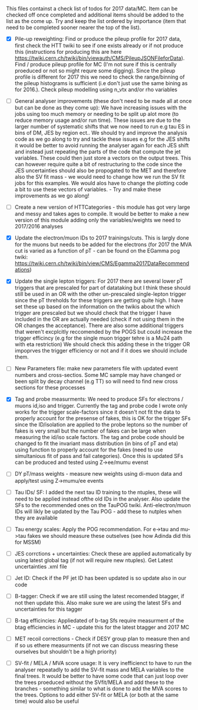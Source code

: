  This files containst a check list of todos for 2017 data/MC. Item can be checked off once completed and additional items should be added to the list as the come up. Try and keep the list ordered by importance (item that need to be completed sooner nearer the top of the list).

- [x] Pile-up reweighting: Find or produce the pileup profile for 2017 data, first check the HTT twiki to see if one exists already or if not produce this (instructions for producing this are here https://twiki.cern.ch/twiki/bin/viewauth/CMS/PileupJSONFileforData). Find / produce pileup profile for MC (I'm not sure if this is centrally proeduced or not so might requre some digging). Since the pileup profile is different for 2017 this we need to check the range/binning of the pileup histograms is sufficient (i.e don't just use the same bining as for 2016.). Check pileup modelling using n_vtx and/or rho variables

- [ ] General analyser improvements (these don't need to be made all at once but can be done as they come up): We have increasing issues with the jobs using too much memory or needing to be split up alot more (to reduce memory usage and/or run time). These issues are due to the larger number of systematic shifts that we now need to run e.g tau ES in bins of DM, JES by region ect.. We should try and improve the analysis code as we go along to try and tackle these issues e.g for the JES shifts it would be better to avoid running the analyser again for each JES shift and instead just repeating the parts of the code that compute the jet variables. These could then just store a vectors on the output trees. This can however require quite a bit of restructuring to the code since the JES uncertainties should also be propogated to the MET and therefore also the SV fit mass - we would need to change how we run the SV fit jobs for this examples. We would alos have to change the plotting code a bit to use these vectors of variables. - Try and make these improvements as we go along!

- [ ] Create a new version of HTTCategories - this module has got very large and messy and takes ages to compile. It would be better to make a new version of this module adding only the variables/weights we need to 2017/2016 analyses

- [x] Update the electron/muon IDs to 2017 trainings/cuts. This is largly done for the muons but needs to be added for the electrons (for 2017 the MVA cut is varied as a function of pT - can be found on the EGamma pog twiki: https://twiki.cern.ch/twiki/bin/view/CMS/Egamma2017DataRecommendations)

- [x] Update the single lepton triggers: For 2017 there are several lower pT triggers that are prescaled for part of datataking but I think these should still be used in an OR with the other un-prescaled single-lepton trigger since the pT threholds for these triggers are getting quite high. I have set these up based on the information on the twikis about the which trigger are prescaled but we should check that the trigger I have included in the OR are actually needed (check if not using them in the OR changes the acceptance). There are also some additional triggers that weren't excplcitly reccomended by the POGS but could increase the trigger efficincy (e.g for the single muon trigger tehre is a Mu24 path with eta restriction) We should check this adding these in the trigger OR impoprves the trigger efficiency or not and if it does we should include them.

- [ ] New Parameters file: make new parameters file with updated event numbers and cross-sectios. Some MC sample may have changed or been split by decay channel (e.g TT) so will need to find new cross sections for these processes

- [x] Tag and probe measurments: We need to produce SFs for electrons / muons id,iso and trigger. Currently the tag and probe code I wrote only works for the trigger scale-factors since it doesn't not fit the data to properly account for the presense of fakes, this is OK for the trigger SFs since the ID/isolation are applied to the probe leptons so the number of fakes is very small but the number of fakes can be large when measuring the id/iso scale factors. The tag and probe code should be changed to fit the invariant mass distribution (in bins of pT and eta) using function to properly account for the fakes (need to use simultanious fit of pass and fail categories). Once this is updated SFs can be produced and tested using Z->ee/mumu evenst 

- [ ] DY pT/mass weights - measure new weights using di-muon data and apply/test using Z->mumu/ee events

- [ ] Tau IDs/ SF: I added the next tau ID training to the ntuples, these will need to be applied instead ofthe old IDs in the analyser. Also update the SFs to the recommended ones on the TauPOG twiki. Anti-electron/muon IDs will likly be updated by the Tau POG - add these to nutples when they are available

- [ ] Tau energy scales: Apply the POG recommendation. For e->tau and mu->tau fakes we should measure these outselves (see how Adinda did this for MSSM)

- [ ] JES corrctions + uncertainties: Check these are applied automatically by using latest global tag (if not will require new ntuples). Get Latest uncertainties .xml file

- [ ] Jet ID: Check if the PF jet ID has been updated is so update also in our code

- [ ] B-tagger: Check if we are still using the latest recomended btagger, if not then update this. Also make sure we are using the latest SFs and uncertainties for this tagger

- [ ] B-tag efficincies: Appliedated of b-tag Sfs require measurment of the btag efficiencies in MC - update this for the latest btagger and 2017 MC

- [ ] MET recoil corrections - Check if DESY group plan to measure then and if so us ethere measurments (if not we can discuss measring these ourselves but shouldn't be a high priority)

- [ ] SV-fit / MELA / MVA score usage: It is very inefficienct to have to run the analyser repeatadly to add the SV-fit mass and MELA variables to the final trees. It would be better to have some code that can just loop over the trees proeduced without the SVfit/MELA and add these to the branches - something similar to what is done to add the MVA scores to the trees. Options to add either SV-fit or MELA (or both at the same time) would also be useful
